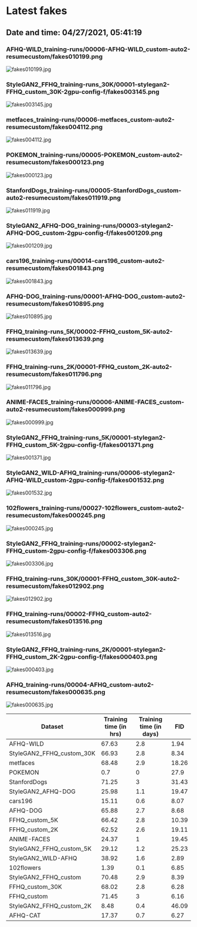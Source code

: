 # Latest fakes
## Date and time: 04/27/2021, 05:41:19
### AFHQ-WILD_training-runs/00006-AFHQ-WILD_custom-auto2-resumecustom/fakes010199.png
![fakes010199.jpg](https://i.ibb.co/DwqLw6z/14d416be47be.jpg "AFHQ-WILD_training-runs/00006-AFHQ-WILD_custom-auto2-resumecustom/fakes010199.png")

### StyleGAN2_FFHQ_training-runs_30K/00001-stylegan2-FFHQ_custom_30K-2gpu-config-f/fakes003145.png
![fakes003145.jpg](https://i.ibb.co/1rr2WDr/b42f25c5d287.jpg "StyleGAN2_FFHQ_training-runs_30K/00001-stylegan2-FFHQ_custom_30K-2gpu-config-f/fakes003145.png")

### metfaces_training-runs/00006-metfaces_custom-auto2-resumecustom/fakes004112.png
![fakes004112.jpg](https://i.ibb.co/f1Q6q9D/bc5aeb3c2c4b.jpg "metfaces_training-runs/00006-metfaces_custom-auto2-resumecustom/fakes004112.png")

### POKEMON_training-runs/00005-POKEMON_custom-auto2-resumecustom/fakes000123.png
![fakes000123.jpg](https://i.ibb.co/hyfKfBk/0893df9a830d.jpg "POKEMON_training-runs/00005-POKEMON_custom-auto2-resumecustom/fakes000123.png")

### StanfordDogs_training-runs/00005-StanfordDogs_custom-auto2-resumecustom/fakes011919.png
![fakes011919.jpg](https://i.ibb.co/w4HtrX6/2535a50a0601.jpg "StanfordDogs_training-runs/00005-StanfordDogs_custom-auto2-resumecustom/fakes011919.png")

### StyleGAN2_AFHQ-DOG_training-runs/00003-stylegan2-AFHQ-DOG_custom-2gpu-config-f/fakes001209.png
![fakes001209.jpg](https://i.ibb.co/PT3MPQr/b80428728113.jpg "StyleGAN2_AFHQ-DOG_training-runs/00003-stylegan2-AFHQ-DOG_custom-2gpu-config-f/fakes001209.png")

### cars196_training-runs/00014-cars196_custom-auto2-resumecustom/fakes001843.png
![fakes001843.jpg](https://i.ibb.co/Lzq3McH/55c7f6d85adc.jpg "cars196_training-runs/00014-cars196_custom-auto2-resumecustom/fakes001843.png")

### AFHQ-DOG_training-runs/00001-AFHQ-DOG_custom-auto2-resumecustom/fakes010895.png
![fakes010895.jpg](https://i.ibb.co/d7VVVNF/1021766271ae.jpg "AFHQ-DOG_training-runs/00001-AFHQ-DOG_custom-auto2-resumecustom/fakes010895.png")

### FFHQ_training-runs_5K/00002-FFHQ_custom_5K-auto2-resumecustom/fakes013639.png
![fakes013639.jpg](https://i.ibb.co/xhtzNKs/96ce17904c90.jpg "FFHQ_training-runs_5K/00002-FFHQ_custom_5K-auto2-resumecustom/fakes013639.png")

### FFHQ_training-runs_2K/00001-FFHQ_custom_2K-auto2-resumecustom/fakes011796.png
![fakes011796.jpg](https://i.ibb.co/F3r5rPw/2ff17945e560.jpg "FFHQ_training-runs_2K/00001-FFHQ_custom_2K-auto2-resumecustom/fakes011796.png")

### ANIME-FACES_training-runs/00006-ANIME-FACES_custom-auto2-resumecustom/fakes000999.png
![fakes000999.jpg](https://i.ibb.co/6JrdC8D/3ccca733c8ef.jpg "ANIME-FACES_training-runs/00006-ANIME-FACES_custom-auto2-resumecustom/fakes000999.png")

### StyleGAN2_FFHQ_training-runs_5K/00001-stylegan2-FFHQ_custom_5K-2gpu-config-f/fakes001371.png
![fakes001371.jpg](https://i.ibb.co/wphBtwx/f148dd55f8c3.jpg "StyleGAN2_FFHQ_training-runs_5K/00001-stylegan2-FFHQ_custom_5K-2gpu-config-f/fakes001371.png")

### StyleGAN2_WILD-AFHQ_training-runs/00006-stylegan2-AFHQ-WILD_custom-2gpu-config-f/fakes001532.png
![fakes001532.jpg](https://i.ibb.co/t80Z9Mj/0da7906f6775.jpg "StyleGAN2_WILD-AFHQ_training-runs/00006-stylegan2-AFHQ-WILD_custom-2gpu-config-f/fakes001532.png")

### 102flowers_training-runs/00027-102flowers_custom-auto2-resumecustom/fakes000245.png
![fakes000245.jpg](https://i.ibb.co/Y3d8Vr5/9860ea92ce5a.jpg "102flowers_training-runs/00027-102flowers_custom-auto2-resumecustom/fakes000245.png")

### StyleGAN2_FFHQ_training-runs/00002-stylegan2-FFHQ_custom-2gpu-config-f/fakes003306.png
![fakes003306.jpg](https://i.ibb.co/Pxhbsbs/c48ffe04f5e7.jpg "StyleGAN2_FFHQ_training-runs/00002-stylegan2-FFHQ_custom-2gpu-config-f/fakes003306.png")

### FFHQ_training-runs_30K/00001-FFHQ_custom_30K-auto2-resumecustom/fakes012902.png
![fakes012902.jpg](https://i.ibb.co/NYShmSJ/43d688f4b7e7.jpg "FFHQ_training-runs_30K/00001-FFHQ_custom_30K-auto2-resumecustom/fakes012902.png")

### FFHQ_training-runs/00002-FFHQ_custom-auto2-resumecustom/fakes013516.png
![fakes013516.jpg](https://i.ibb.co/R9x1ZVP/907ee4a226bc.jpg "FFHQ_training-runs/00002-FFHQ_custom-auto2-resumecustom/fakes013516.png")

### StyleGAN2_FFHQ_training-runs_2K/00001-stylegan2-FFHQ_custom_2K-2gpu-config-f/fakes000403.png
![fakes000403.jpg](https://i.ibb.co/XtZwWhM/c29fd24c2663.jpg "StyleGAN2_FFHQ_training-runs_2K/00001-stylegan2-FFHQ_custom_2K-2gpu-config-f/fakes000403.png")

### AFHQ_training-runs/00004-AFHQ_custom-auto2-resumecustom/fakes000635.png
![fakes000635.jpg](https://i.ibb.co/X2qyTjM/69d80fabd7b7.jpg "AFHQ_training-runs/00004-AFHQ_custom-auto2-resumecustom/fakes000635.png")

| Dataset                   |   Training time (in hrs) |   Training time (in days) |   FID |
|---------------------------|--------------------------|---------------------------|-------|
| AFHQ-WILD                 |                    67.63 |                       2.8 |  1.94 |
| StyleGAN2_FFHQ_custom_30K |                    66.93 |                       2.8 |  8.34 |
| metfaces                  |                    68.48 |                       2.9 | 18.26 |
| POKEMON                   |                     0.7  |                       0   | 27.9  |
| StanfordDogs              |                    71.25 |                       3   | 31.43 |
| StyleGAN2_AFHQ-DOG        |                    25.98 |                       1.1 | 19.47 |
| cars196                   |                    15.11 |                       0.6 |  8.07 |
| AFHQ-DOG                  |                    65.88 |                       2.7 |  8.68 |
| FFHQ_custom_5K            |                    66.42 |                       2.8 | 10.39 |
| FFHQ_custom_2K            |                    62.52 |                       2.6 | 19.11 |
| ANIME-FACES               |                    24.37 |                       1   | 19.45 |
| StyleGAN2_FFHQ_custom_5K  |                    29.12 |                       1.2 | 25.23 |
| StyleGAN2_WILD-AFHQ       |                    38.92 |                       1.6 |  2.89 |
| 102flowers                |                     1.39 |                       0.1 |  6.85 |
| StyleGAN2_FFHQ_custom     |                    70.48 |                       2.9 |  8.39 |
| FFHQ_custom_30K           |                    68.02 |                       2.8 |  6.28 |
| FFHQ_custom               |                    71.45 |                       3   |  6.16 |
| StyleGAN2_FFHQ_custom_2K  |                     8.48 |                       0.4 | 46.09 |
| AFHQ-CAT                  |                    17.37 |                       0.7 |  6.27 |